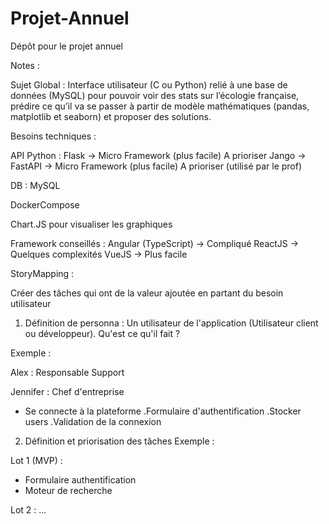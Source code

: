 # Projet-Annuel
Dépôt pour le projet annuel

Notes :

Sujet Global :
Interface utilisateur (C ou Python) relié à une base de données (MySQL) pour pouvoir voir des stats sur l’écologie française, prédire ce qu’il va se passer à partir de modèle mathématiques (pandas, matplotlib et seaborn) et proposer des solutions.


Besoins techniques :

API Python :
Flask -> Micro Framework (plus facile) A prioriser
Jango -> 
FastAPI -> Micro Framework (plus facile) A prioriser (utilisé par le prof)

DB :
MySQL 

DockerCompose

Chart.JS pour visualiser les graphiques

Framework conseillés :
Angular (TypeScript) -> Compliqué
ReactJS -> Quelques complexités
VueJS -> Plus facile


StoryMapping :

Créer des tâches qui ont de la valeur ajoutée en partant du besoin utilisateur

1. Définition de personna : Un utilisateur de l'application (Utilisateur client ou développeur). Qu'est ce qu'il fait ?

Exemple :

Alex : Responsable Support

Jennifer : Chef d'entreprise
- Se connecte à la plateforme
    .Formulaire d'authentification
    .Stocker users
    .Validation de la connexion

2. Définition et priorisation des tâches
Exemple :

Lot 1 (MVP) :
- Formulaire authentification
- Moteur de recherche

Lot 2 :
...
